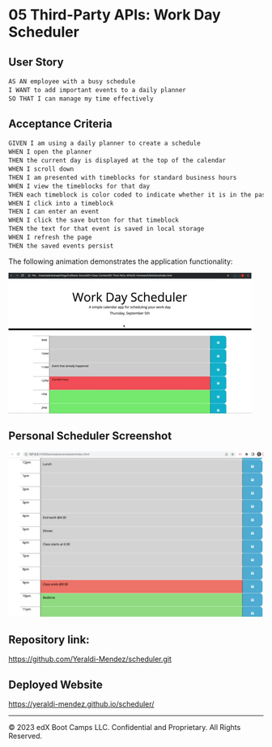 # 05 Third-Party APIs: Work Day Scheduler


## User Story

```md
AS AN employee with a busy schedule
I WANT to add important events to a daily planner
SO THAT I can manage my time effectively
```

## Acceptance Criteria

```md
GIVEN I am using a daily planner to create a schedule
WHEN I open the planner
THEN the current day is displayed at the top of the calendar
WHEN I scroll down
THEN I am presented with timeblocks for standard business hours
WHEN I view the timeblocks for that day
THEN each timeblock is color coded to indicate whether it is in the past, present, or future
WHEN I click into a timeblock
THEN I can enter an event
WHEN I click the save button for that timeblock
THEN the text for that event is saved in local storage
WHEN I refresh the page
THEN the saved events persist
```

The following animation demonstrates the application functionality:

<!-- @TODO: create ticket to review/update image) -->
![A user clicks on slots on the color-coded calendar and edits the events.](./Assets/05-third-party-apis-homework-demo.gif)

## Personal Scheduler Screenshot

![A user clicks on slots on the color-coded calendar and edits the events.](./Assets/screenshot_of_scheduler.png)


## Repository link: 

https://github.com/Yeraldi-Mendez/scheduler.git

## Deployed Website

 https://yeraldi-mendez.github.io/scheduler/

- - -
© 2023 edX Boot Camps LLC. Confidential and Proprietary. All Rights Reserved.
